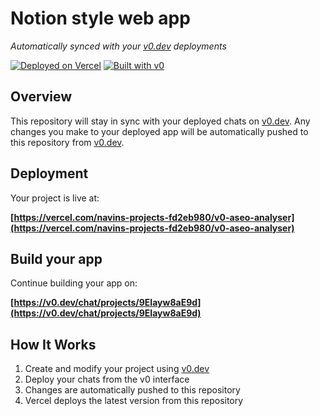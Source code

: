 # Notion style web app

*Automatically synced with your [v0.dev](https://v0.dev) deployments*

[![Deployed on Vercel](https://img.shields.io/badge/Deployed%20on-Vercel-black?style=for-the-badge&logo=vercel)](https://vercel.com/navins-projects-fd2eb980/v0-aseo-analyser)
[![Built with v0](https://img.shields.io/badge/Built%20with-v0.dev-black?style=for-the-badge)](https://v0.dev/chat/projects/9EIayw8aE9d)

## Overview

This repository will stay in sync with your deployed chats on [v0.dev](https://v0.dev).
Any changes you make to your deployed app will be automatically pushed to this repository from [v0.dev](https://v0.dev).

## Deployment

Your project is live at:

**[https://vercel.com/navins-projects-fd2eb980/v0-aseo-analyser](https://vercel.com/navins-projects-fd2eb980/v0-aseo-analyser)**

## Build your app

Continue building your app on:

**[https://v0.dev/chat/projects/9EIayw8aE9d](https://v0.dev/chat/projects/9EIayw8aE9d)**

## How It Works

1. Create and modify your project using [v0.dev](https://v0.dev)
2. Deploy your chats from the v0 interface
3. Changes are automatically pushed to this repository
4. Vercel deploys the latest version from this repository